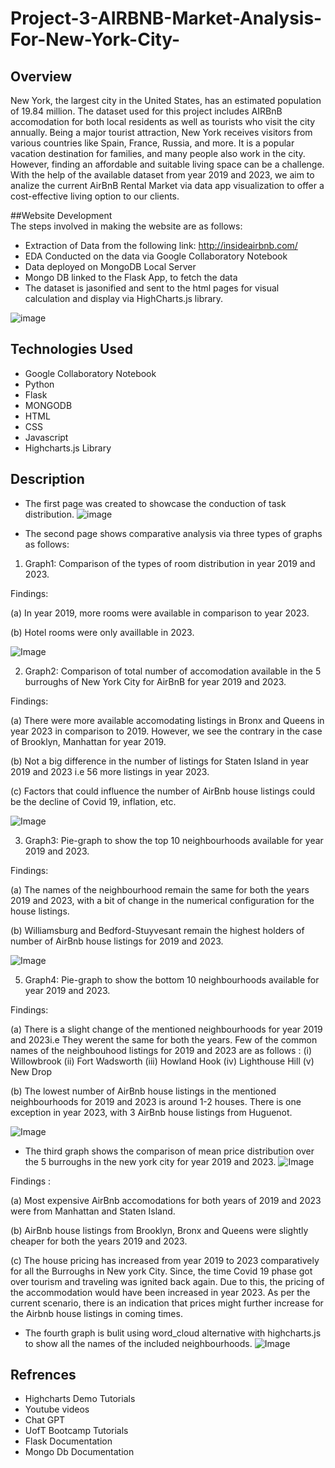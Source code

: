 # Project-3-AIRBNB-Market-Analysis-For-New-York-City-

## Overview 
New York, the largest city in the United States, has an estimated population of 19.84 million. The dataset used for this project includes AIRBnB accomodation for both local residents as well as tourists who visit the city annually. Being a major tourist attraction, New York receives visitors from various countries like Spain, France, Russia, and more. It is a popular vacation destination for families, and many people also work in the city. However, finding an affordable and suitable living space can be a challenge. With the help of the available dataset from year 2019 and 2023, we aim to analize the current AirBnB Rental Market via data app visualization to offer a cost-effective living option to our clients.

##Website Development  
The steps involved in making the website are as follows:
* Extraction of Data from the following link: http://insideairbnb.com/
* EDA Conducted on the data via Google Collaboratory Notebook
* Data deployed on MongoDB Local Server
* Mongo DB linked to the Flask App, to fetch the data 
* The dataset is jasonified and sent to the html pages for visual calculation and display via HighCharts.js library.

![image](/Images/All_Tech.png)
## Technologies Used 
* Google Collaboratory Notebook
* Python
* Flask
* MONGODB
* HTML
* CSS
* Javascript
* Highcharts.js Library


## Description 

* The first page was created to showcase the conduction of task distribution.
![image](/Images/ImageNo1.png)


* The second page shows comparative analysis via three types of graphs as follows:
1. Graph1: Comparison of the types of room distribution in year 2019 and 2023.

Findings: 

(a) In year 2019, more rooms were available in comparison to year 2023.

(b) Hotel rooms were only availlable in 2023. 

![Image](/Images/Image2.png)

2. Graph2: Comparison of total number of accomodation available in the 5 burroughs of New York City for AirBnB for year 2019 and 2023.

Findings: 

(a) There were more available accomodating listings in Bronx and Queens in year 2023 in comparison to 2019. However, we see the contrary in the case of Brooklyn, Manhattan for year 2019. 

(b) Not a big difference in the number of listings for Staten Island in year 2019 and 2023 i.e 56 more listings in year 2023.

(c) Factors that could influence the number of AirBnb house listings could be the decline of Covid 19, inflation, etc. 


![Image](/Images/Imag3.png)

3. Graph3: Pie-graph to show the top 10 neighbourhoods available for year 2019 and 2023.

Findings:  

(a) The names of the neighbourhood remain the same for both the years 2019 and 2023, with a bit of change in the numerical configuration for the house listings. 

(b) Williamsburg and Bedford-Stuyvesant remain the highest holders of number of AirBnb house listings for 2019 and 2023.

![Image](/Images/Image4.png)
  
5. Graph4: Pie-graph to show the bottom 10 neighbourhoods available for year 2019 and 2023.

Findings:  

(a) There is a slight change of the mentioned neighbourhoods for year 2019 and 2023i.e They werent the same for both the years. Few of the common names of the neighbouhood listings for 2019 and 2023 are as follows : 
      (i) Willowbrook 
      (ii) Fort Wadsworth 
      (iii) Howland Hook 
      (iv) Lighthouse Hill 
      (v) New Drop 

(b) The lowest number of AirBnb house listings in the mentioned neighbourhoods for 2019 and 2023 is around 1-2 houses. There is one exception in year 2023, with 3 AirBnb house listings from Huguenot.

   
![Image](/Images/Image5.png)



* The third graph shows the comparison of mean price distribution over the 5 burroughs in the new york city for year 2019 and 2023. 
![Image](/Images/Image6.png)

Findings : 

(a) Most expensive AirBnb accomodations for both years of 2019 and 2023 were from Manhattan and Staten Island.

(b) AirBnb house listings from Brooklyn, Bronx and Queens were slightly cheaper for both the years 2019 and 2023. 

(c) The house pricing has increased from year 2019 to 2023 comparatively for all the Burroughs in New york City. Since, the time Covid 19 phase got over tourism and traveling was ignited back again. Due to this, the pricing of the accommodation would have been increased in year 2023. As per the current scenario, there is an indication that prices might further increase for the Airbnb house listings in coming times. 

* The fourth graph is bulit using word_cloud alternative with highcharts.js to show all the names of the included neighbourhoods.
![Image](/Images/image7.png)





## Refrences
 - Highcharts Demo Tutorials
 - Youtube videos
 - Chat GPT
 - UofT Bootcamp Tutorials
 - Flask Documentation
 - Mongo Db Documentation 





